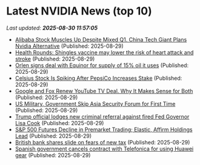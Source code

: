 # Latest NVIDIA News (top 10)
_Last updated: **2025-08-30 11:57:05**_

- [Alibaba Stock Muscles Up Despite Mixed Q1. China Tech Giant Plans Nvidia Alternative](https://biztoc.com/x/f0543aab26ba7b94) (Published: 2025-08-29)
- [Health Rounds: Shingles vaccine may lower the risk of heart attack and stroke](https://biztoc.com/x/d445b987cf926e5d) (Published: 2025-08-29)
- [Orlen signs deal with Equinor for supply of 15% oil it uses](https://biztoc.com/x/b282910ac7c6dea3) (Published: 2025-08-29)
- [Celsius Stock Is Spiking After PepsiCo Increases Stake](https://biztoc.com/x/fc7f7529e07fe8a3) (Published: 2025-08-29)
- [Google and Fox Renew YouTube TV Deal. Why It Makes Sense for Both](https://biztoc.com/x/1fc46f6f706fc59e) (Published: 2025-08-29)
- [US Military, Government Skip Asia Security Forum for First Time](https://biztoc.com/x/c6e76b56218f3559) (Published: 2025-08-29)
- [Trump official lodges new criminal referral against fired Fed Governor Lisa Cook](https://biztoc.com/x/3139ef25d42b9669) (Published: 2025-08-29)
- [S&P 500 Futures Decline in Premarket Trading; Elastic, Affirm Holdings Lead](https://biztoc.com/x/da682de2ee291491) (Published: 2025-08-29)
- [British bank shares slide on fears of new tax](https://biztoc.com/x/ea5273ddaf9912c7) (Published: 2025-08-29)
- [Spanish government cancels contract with Telefonica for using Huawei gear](https://biztoc.com/x/78597c16ca463e62) (Published: 2025-08-29)
